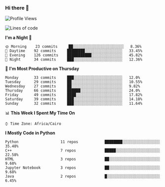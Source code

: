 ### Hi there 👋

<!--
**AMR-KELEG/AMR-KELEG** is a ✨ _special_ ✨ repository because its `README.md` (this file) appears on your GitHub profile.

Here are some ideas to get you started:

- 🔭 I’m currently working on ...
- 🌱 I’m currently learning ...
- 👯 I’m looking to collaborate on ...
- 🤔 I’m looking for help with ...
- 💬 Ask me about ...
- 📫 How to reach me: ...
- 😄 Pronouns: ...
- ⚡ Fun fact: ...
-->

<!--START_SECTION:waka-->
![Profile Views](http://img.shields.io/badge/Profile%20Views-1-blue)

![Lines of code](https://img.shields.io/badge/From%20Hello%20World%20I%27ve%20Written-2.6%20million%20lines%20of%20code-blue)

**I'm a Night 🦉** 

```text
🌞 Morning    23 commits     ██░░░░░░░░░░░░░░░░░░░░░░░   8.36% 
🌆 Daytime    92 commits     ████████░░░░░░░░░░░░░░░░░   33.45% 
🌃 Evening    126 commits    ███████████░░░░░░░░░░░░░░   45.82% 
🌙 Night      34 commits     ███░░░░░░░░░░░░░░░░░░░░░░   12.36%

```
📅 **I'm Most Productive on Thursday** 

```text
Monday       33 commits     ███░░░░░░░░░░░░░░░░░░░░░░   12.0% 
Tuesday      29 commits     ██░░░░░░░░░░░░░░░░░░░░░░░   10.55% 
Wednesday    27 commits     ██░░░░░░░░░░░░░░░░░░░░░░░   9.82% 
Thursday     66 commits     ██████░░░░░░░░░░░░░░░░░░░   24.0% 
Friday       49 commits     ████░░░░░░░░░░░░░░░░░░░░░   17.82% 
Saturday     39 commits     ███░░░░░░░░░░░░░░░░░░░░░░   14.18% 
Sunday       32 commits     ███░░░░░░░░░░░░░░░░░░░░░░   11.64%

```


📊 **This Week I Spent My Time On** 

```text
⌚︎ Time Zone: Africa/Cairo

```

**I Mostly Code in Python** 

```text
Python                   11 repos            ████████░░░░░░░░░░░░░░░░░   35.48% 
C++                      7 repos             █████░░░░░░░░░░░░░░░░░░░░   22.58% 
HTML                     3 repos             ██░░░░░░░░░░░░░░░░░░░░░░░   9.68% 
Jupyter Notebook         3 repos             ██░░░░░░░░░░░░░░░░░░░░░░░   9.68% 
Java                     2 repos             █░░░░░░░░░░░░░░░░░░░░░░░░   6.45%

```



<!--END_SECTION:waka-->
